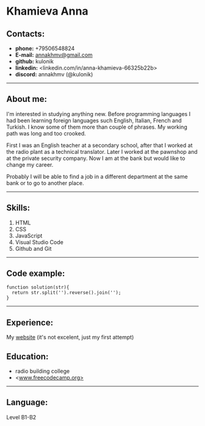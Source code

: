 # Khamieva Anna

## Contacts:

- **phone:** +79506548824
- **E-mail:** annakhmv@gmail.com
- **github:** kulonik
- **linkedin:** <linkedin.com/in/anna-khamieva-66325b22b>
- **discord:** annakhmv (@kulonik)

---

## About me:

I'm interested in studying anything new. Before programming languages I had been learning foreign languages such English, Italian, French and Turkish. I know some of them more than couple of phrases. My working path was long and too crooked.

First I was an English teacher at a secondary school, after that I worked at the radio plant as a technical translator. Later I worked at the pawnshop and at the private security company. Now I am at the bank but would like to change my career.

Probably I will be able to find a job in a different department at the same bank or to go to another place.

---

## Skills:

1. HTML
2. CSS
3. JavaScript
4. Visual Studio Code
5. Github and Git

---

## Code example:

```
function solution(str){
  return str.split('').reverse().join('');
}
```

---

## Experience:

My [website](https://english-gdz.ru/) (it's not excelent, just my first attempt)

## Education:

- radio building college
- <www.freecodecamp.org>

---

## Language:

Level B1-B2
